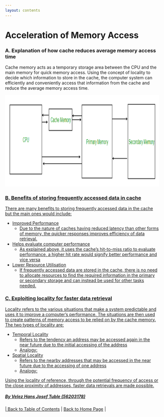 ```yaml
---
layout: contents
---
```


# Acceleration of Memory Access

### A. Explanation of how cache reduces average memory access time

Cache memory acts as a temporary storage area between the CPU and the main memory for quick memory access. Using the concept of locality to decide which information to store in the cache, the computer system can efficiently and conveniently access that information from the cache and reduce the average memory access time.

<a href="https://www.geeksforgeeks.org/cache-memory-in-computer-organization/"><img src="./media/P6.png" alt="Image" height=300>

### B. Benefits of storing frequently accessed data in cache

There are many benefits to storing frequently accessed data in the cache but the main ones would include:
- Improved Performance
  - Due to the nature of caches having reduced latency than other forms of memory, the quicker responses improves efficiency of data retrieval.
- Helps evaluate computer performance
  - As explained above, it uses the cache’s hit-to-miss ratio to evaluate performance, a higher hit rate would signify better performance and vice versa
- Lower Resource Utilisation
  - If frequently accessed data are stored in the cache, there is no need to allocate resources to find the required information in the primary or secondary storage and can instead be used for other tasks needed.

### C. Exploiting locality for faster data retrieval

Locality refers to the various situations that make a system predictable and uses it to improve a computer’s performance. The situations are then used to create patterns of memory access to be relied on by the cache memory. The two types of locality are:
- Temporal Locality
  - Refers to the tendency an address may be accessed again in the near future due to the initial accessing of the address
  - Analogy:
- Spatial Locality
  - Refers to the nearby addresses that may be accessed in the near future due to the accessing of one address
  - Analogy:

Using the locality of reference, through the potential frequency of access or the close proximity of addresses, faster data retrievals are made possible.

##### By Velez Hans Josef Tuble (56203178)

| [Back to Table of Contents](../table_of_contents.md) | [Back to Home Page](../index.md) |
